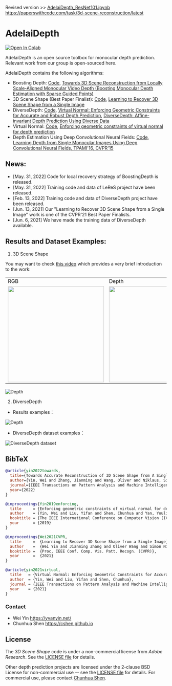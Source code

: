 Revised version >> [AdelaiDepth_ResNet101.ipynb](https://github.com/impet14/AdelaiDepth/blob/main/AdelaiDepth_ResNet101.ipynb)  
https://paperswithcode.com/task/3d-scene-reconstruction/latest

# AdelaiDepth
[![Open In Colab](https://colab.research.google.com/assets/colab-badge.svg)](https://colab.research.google.com/drive/1rDLZBtiUgsFJrrL-xOgTVWxj6PMK9swq?usp=sharing)

AdelaiDepth is an open source toolbox for monocular depth prediction. Relevant work from our group is open-sourced here.

AdelaiDepth contains the following algorithms:
* Boosting Depth: [Code](https://github.com/guangkaixu/BoostingDepth), [Towards 3D Scene Reconstruction from Locally Scale-Aligned
Monocular Video Depth (Boosting Monocular Depth Estimation with Sparse Guided Points)](https://arxiv.org/abs/2202.01470)
* 3D Scene Shape (Best Paper Finalist): [Code](https://github.com/aim-uofa/AdelaiDepth/tree/main/LeReS), [Learning to Recover 3D Scene Shape from a Single Image](https://arxiv.org/abs/2012.09365)
* DiverseDepth: [Code](https://github.com/YvanYin/DiverseDepth), [Virtual Normal: Enforcing Geometric Constraints for Accurate and Robust Depth Prediction](https://arxiv.org/abs/2103.04216), [DiverseDepth: Affine-invariant Depth Prediction Using Diverse Data](https://arxiv.org/abs/2002.00569)
* Virtual Normal: [Code](https://github.com/YvanYin/VNL_Monocular_Depth_Prediction),  [Enforcing geometric constraints of virtual normal for depth prediction](https://arxiv.org/abs/1907.12209)
* Depth Estimation Using Deep Convolutional Neural Fields: [Code](https://bitbucket.org/fayao/dcnf-fcsp/src/master/), [Learning Depth from Single Monocular Images Using Deep Convolutional Neural Fields, TPAMI'16, CVPR'15](https://arxiv.org/abs/1502.07411)

## News:
* [May. 31, 2022] Code for local recovery strategy of BoostingDepth is released.
* [May. 31, 2022] Training code and data of LeReS project have been released.
* [Feb. 13, 2022] Training code and data of DiverseDepth project have been released.
* [Jun. 13, 2021] Our "Learning to Recover 3D Scene Shape from a Single Image" work is one of the CVPR'21 Best Paper Finalists.
* [Jun. 6, 2021] We have made the training data of DiverseDepth available.

## Results and Dataset Examples:
1. 3D Scene Shape
  
 You may want to check [this video](http://www.youtube.com/watch?v=UuT5_GK_TWk) which provides a very brief introduction to the work:

<table>
  <tr>
    <td>RGB</td>
     <td>Depth</td>
     <td>Point Cloud</td>
  </tr>
  <tr>
    <td><img src="examples/2-rgb.jpg" height=300></td>  
    <td><img src="examples/2.jpg" height=300></td>
    <td><img src="examples/2.gif"  height=300></td>
  </tr>
 </table>


![Depth](./examples/depth.png)

2. DiverseDepth

* Results examples：

![Depth](./examples/diverse_depth.jpg)

* DiverseDepth dataset examples：

![DiverseDepth dataset](./examples/diversedepth_dataset_examples.png)

## BibTeX

```BibTeX
@article{yin2022towards,
  title={Towards Accurate Reconstruction of 3D Scene Shape from A Single Monocular Image},
  author={Yin, Wei and Zhang, Jianming and Wang, Oliver and Niklaus, Simon and Chen, Simon and Liu, Yifan and Shen, Chunhua},
  journal={IEEE Transactions on Pattern Analysis and Machine Intelligence (TPAMI)},
  year={2022}
}

@inproceedings{Yin2019enforcing,
  title     = {Enforcing geometric constraints of virtual normal for depth prediction},
  author    = {Yin, Wei and Liu, Yifan and Shen, Chunhua and Yan, Youliang},
  booktitle = {The IEEE International Conference on Computer Vision (ICCV)},
  year      = {2019}
}

@inproceedings{Wei2021CVPR,
  title     =  {Learning to Recover 3D Scene Shape from a Single Image},
  author    =  {Wei Yin and Jianming Zhang and Oliver Wang and Simon Niklaus and Long Mai and Simon Chen and Chunhua Shen},
  booktitle =  {Proc. IEEE Conf. Comp. Vis. Patt. Recogn. (CVPR)},
  year      =  {2021}
}

@article{yin2021virtual,
  title   = {Virtual Normal: Enforcing Geometric Constraints for Accurate and Robust Depth Prediction},
  author  = {Yin, Wei and Liu, Yifan and Shen, Chunhua},
  journal = {IEEE Transactions on Pattern Analysis and Machine Intelligence (TPAMI)},
  year    = {2021}
}
```

### Contact
* Wei Yin <https://yvanyin.net/> 
* Chunhua Shen <https://cshen.github.io>

## License

The *3D Scene Shape* code is under a non-commercial license from *Adobe Research*. See the [LICENSE file](LeReS/LICENSE) for details.

Other depth prediction projects are licensed under the 2-clause BSD License for non-commercial use -- see the [LICENSE file](LICENSE) for details. For commercial use, please contact [Chunhua Shen](https://cshen.github.io).
